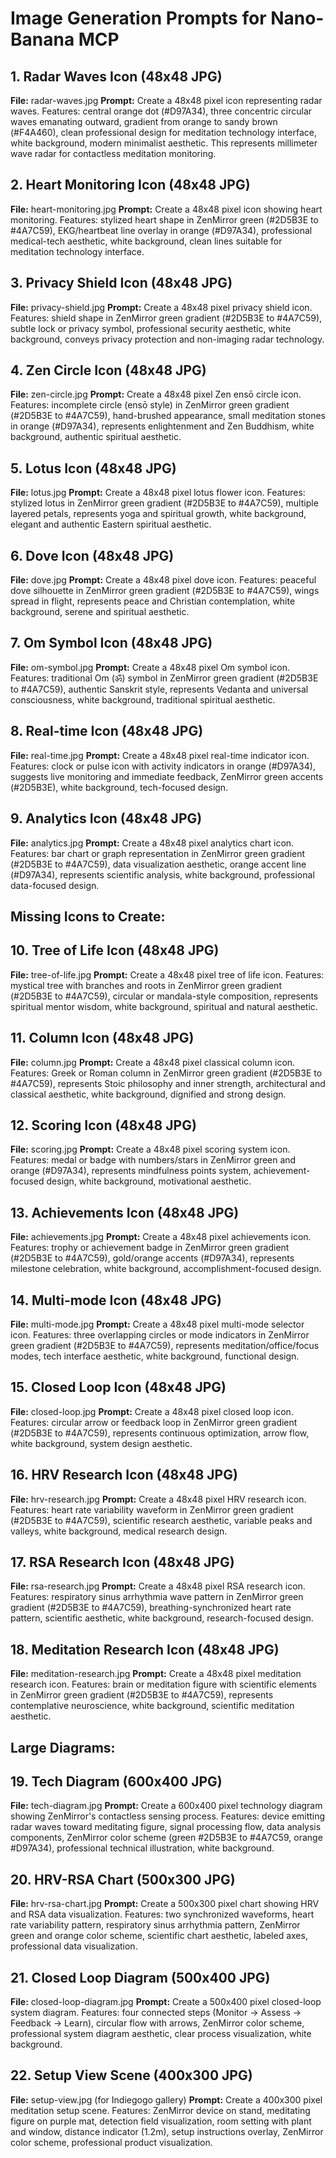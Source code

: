 # Image Generation Prompts for Nano-Banana MCP

## 1. Radar Waves Icon (48x48 JPG)
**File:** radar-waves.jpg
**Prompt:** Create a 48x48 pixel icon representing radar waves. Features: central orange dot (#D97A34), three concentric circular waves emanating outward, gradient from orange to sandy brown (#F4A460), clean professional design for meditation technology interface, white background, modern minimalist aesthetic. This represents millimeter wave radar for contactless meditation monitoring.

## 2. Heart Monitoring Icon (48x48 JPG)
**File:** heart-monitoring.jpg
**Prompt:** Create a 48x48 pixel icon showing heart monitoring. Features: stylized heart shape in ZenMirror green (#2D5B3E to #4A7C59), EKG/heartbeat line overlay in orange (#D97A34), professional medical-tech aesthetic, white background, clean lines suitable for meditation technology interface.

## 3. Privacy Shield Icon (48x48 JPG)
**File:** privacy-shield.jpg
**Prompt:** Create a 48x48 pixel privacy shield icon. Features: shield shape in ZenMirror green gradient (#2D5B3E to #4A7C59), subtle lock or privacy symbol, professional security aesthetic, white background, conveys privacy protection and non-imaging radar technology.

## 4. Zen Circle Icon (48x48 JPG)
**File:** zen-circle.jpg
**Prompt:** Create a 48x48 pixel Zen ensō circle icon. Features: incomplete circle (ensō style) in ZenMirror green gradient (#2D5B3E to #4A7C59), hand-brushed appearance, small meditation stones in orange (#D97A34), represents enlightenment and Zen Buddhism, white background, authentic spiritual aesthetic.

## 5. Lotus Icon (48x48 JPG)
**File:** lotus.jpg
**Prompt:** Create a 48x48 pixel lotus flower icon. Features: stylized lotus in ZenMirror green gradient (#2D5B3E to #4A7C59), multiple layered petals, represents yoga and spiritual growth, white background, elegant and authentic Eastern spiritual aesthetic.

## 6. Dove Icon (48x48 JPG)
**File:** dove.jpg
**Prompt:** Create a 48x48 pixel dove icon. Features: peaceful dove silhouette in ZenMirror green gradient (#2D5B3E to #4A7C59), wings spread in flight, represents peace and Christian contemplation, white background, serene and spiritual aesthetic.

## 7. Om Symbol Icon (48x48 JPG)
**File:** om-symbol.jpg
**Prompt:** Create a 48x48 pixel Om symbol icon. Features: traditional Om (ॐ) symbol in ZenMirror green gradient (#2D5B3E to #4A7C59), authentic Sanskrit style, represents Vedanta and universal consciousness, white background, traditional spiritual aesthetic.

## 8. Real-time Icon (48x48 JPG)
**File:** real-time.jpg
**Prompt:** Create a 48x48 pixel real-time indicator icon. Features: clock or pulse icon with activity indicators in orange (#D97A34), suggests live monitoring and immediate feedback, ZenMirror green accents (#2D5B3E), white background, tech-focused design.

## 9. Analytics Icon (48x48 JPG)
**File:** analytics.jpg
**Prompt:** Create a 48x48 pixel analytics chart icon. Features: bar chart or graph representation in ZenMirror green gradient (#2D5B3E to #4A7C59), data visualization aesthetic, orange accent line (#D97A34), represents scientific analysis, white background, professional data-focused design.

## Missing Icons to Create:

## 10. Tree of Life Icon (48x48 JPG)
**File:** tree-of-life.jpg
**Prompt:** Create a 48x48 pixel tree of life icon. Features: mystical tree with branches and roots in ZenMirror green gradient (#2D5B3E to #4A7C59), circular or mandala-style composition, represents spiritual mentor wisdom, white background, spiritual and natural aesthetic.

## 11. Column Icon (48x48 JPG)
**File:** column.jpg
**Prompt:** Create a 48x48 pixel classical column icon. Features: Greek or Roman column in ZenMirror green gradient (#2D5B3E to #4A7C59), represents Stoic philosophy and inner strength, architectural and classical aesthetic, white background, dignified and strong design.

## 12. Scoring Icon (48x48 JPG)
**File:** scoring.jpg
**Prompt:** Create a 48x48 pixel scoring system icon. Features: medal or badge with numbers/stars in ZenMirror green and orange (#D97A34), represents mindfulness points system, achievement-focused design, white background, motivational aesthetic.

## 13. Achievements Icon (48x48 JPG)
**File:** achievements.jpg
**Prompt:** Create a 48x48 pixel achievements icon. Features: trophy or achievement badge in ZenMirror green gradient (#2D5B3E to #4A7C59), gold/orange accents (#D97A34), represents milestone celebration, white background, accomplishment-focused design.

## 14. Multi-mode Icon (48x48 JPG)
**File:** multi-mode.jpg
**Prompt:** Create a 48x48 pixel multi-mode selector icon. Features: three overlapping circles or mode indicators in ZenMirror green gradient (#2D5B3E to #4A7C59), represents meditation/office/focus modes, tech interface aesthetic, white background, functional design.

## 15. Closed Loop Icon (48x48 JPG)
**File:** closed-loop.jpg
**Prompt:** Create a 48x48 pixel closed loop icon. Features: circular arrow or feedback loop in ZenMirror green gradient (#2D5B3E to #4A7C59), represents continuous optimization, arrow flow, white background, system design aesthetic.

## 16. HRV Research Icon (48x48 JPG)
**File:** hrv-research.jpg
**Prompt:** Create a 48x48 pixel HRV research icon. Features: heart rate variability waveform in ZenMirror green gradient (#2D5B3E to #4A7C59), scientific research aesthetic, variable peaks and valleys, white background, medical research design.

## 17. RSA Research Icon (48x48 JPG)
**File:** rsa-research.jpg
**Prompt:** Create a 48x48 pixel RSA research icon. Features: respiratory sinus arrhythmia wave pattern in ZenMirror green gradient (#2D5B3E to #4A7C59), breathing-synchronized heart rate pattern, scientific aesthetic, white background, research-focused design.

## 18. Meditation Research Icon (48x48 JPG)
**File:** meditation-research.jpg
**Prompt:** Create a 48x48 pixel meditation research icon. Features: brain or meditation figure with scientific elements in ZenMirror green gradient (#2D5B3E to #4A7C59), represents contemplative neuroscience, white background, scientific meditation aesthetic.

## Large Diagrams:

## 19. Tech Diagram (600x400 JPG)
**File:** tech-diagram.jpg
**Prompt:** Create a 600x400 pixel technology diagram showing ZenMirror's contactless sensing process. Features: device emitting radar waves toward meditating figure, signal processing flow, data analysis components, ZenMirror color scheme (green #2D5B3E to #4A7C59, orange #D97A34), professional technical illustration, white background.

## 20. HRV-RSA Chart (500x300 JPG)
**File:** hrv-rsa-chart.jpg
**Prompt:** Create a 500x300 pixel chart showing HRV and RSA data visualization. Features: two synchronized waveforms, heart rate variability pattern, respiratory sinus arrhythmia pattern, ZenMirror green and orange color scheme, scientific chart aesthetic, labeled axes, professional data visualization.

## 21. Closed Loop Diagram (500x400 JPG)
**File:** closed-loop-diagram.jpg
**Prompt:** Create a 500x400 pixel closed-loop system diagram. Features: four connected steps (Monitor → Assess → Feedback → Learn), circular flow with arrows, ZenMirror color scheme, professional system diagram aesthetic, clear process visualization, white background.

## 22. Setup View Scene (400x300 JPG)
**File:** setup-view.jpg (for Indiegogo gallery)
**Prompt:** Create a 400x300 pixel meditation setup scene. Features: ZenMirror device on stand, meditating figure on purple mat, detection field visualization, room setting with plant and window, distance indicator (1.2m), setup instructions overlay, ZenMirror color scheme, professional product visualization.